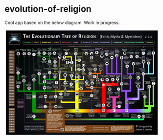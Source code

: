 # evolution-of-religion

Cool app based on the below diagram.  Work in progress.

<img src="https://github.com/gunn4r/evolution-of-religion/blob/master/img/evolutionary-tree-religion-2.0.jpg">
